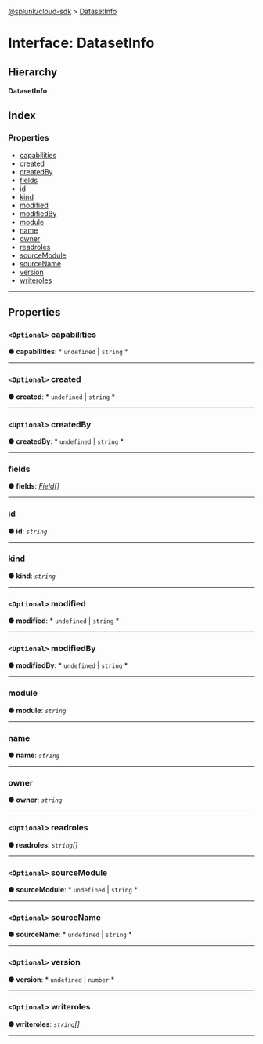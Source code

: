 [@splunk/cloud-sdk](../README.md) > [DatasetInfo](../interfaces/datasetinfo.md)

# Interface: DatasetInfo

## Hierarchy

**DatasetInfo**

## Index

### Properties

* [capabilities](datasetinfo.md#capabilities)
* [created](datasetinfo.md#created)
* [createdBy](datasetinfo.md#createdby)
* [fields](datasetinfo.md#fields)
* [id](datasetinfo.md#id)
* [kind](datasetinfo.md#kind)
* [modified](datasetinfo.md#modified)
* [modifiedBy](datasetinfo.md#modifiedby)
* [module](datasetinfo.md#module)
* [name](datasetinfo.md#name)
* [owner](datasetinfo.md#owner)
* [readroles](datasetinfo.md#readroles)
* [sourceModule](datasetinfo.md#sourcemodule)
* [sourceName](datasetinfo.md#sourcename)
* [version](datasetinfo.md#version)
* [writeroles](datasetinfo.md#writeroles)

---

## Properties

<a id="capabilities"></a>

### `<Optional>` capabilities

**● capabilities**: * `undefined` &#124; `string`
*

___
<a id="created"></a>

### `<Optional>` created

**● created**: * `undefined` &#124; `string`
*

___
<a id="createdby"></a>

### `<Optional>` createdBy

**● createdBy**: * `undefined` &#124; `string`
*

___
<a id="fields"></a>

###  fields

**● fields**: *[Field](field.md)[]*

___
<a id="id"></a>

###  id

**● id**: *`string`*

___
<a id="kind"></a>

###  kind

**● kind**: *`string`*

___
<a id="modified"></a>

### `<Optional>` modified

**● modified**: * `undefined` &#124; `string`
*

___
<a id="modifiedby"></a>

### `<Optional>` modifiedBy

**● modifiedBy**: * `undefined` &#124; `string`
*

___
<a id="module"></a>

###  module

**● module**: *`string`*

___
<a id="name"></a>

###  name

**● name**: *`string`*

___
<a id="owner"></a>

###  owner

**● owner**: *`string`*

___
<a id="readroles"></a>

### `<Optional>` readroles

**● readroles**: *`string`[]*

___
<a id="sourcemodule"></a>

### `<Optional>` sourceModule

**● sourceModule**: * `undefined` &#124; `string`
*

___
<a id="sourcename"></a>

### `<Optional>` sourceName

**● sourceName**: * `undefined` &#124; `string`
*

___
<a id="version"></a>

### `<Optional>` version

**● version**: * `undefined` &#124; `number`
*

___
<a id="writeroles"></a>

### `<Optional>` writeroles

**● writeroles**: *`string`[]*

___

